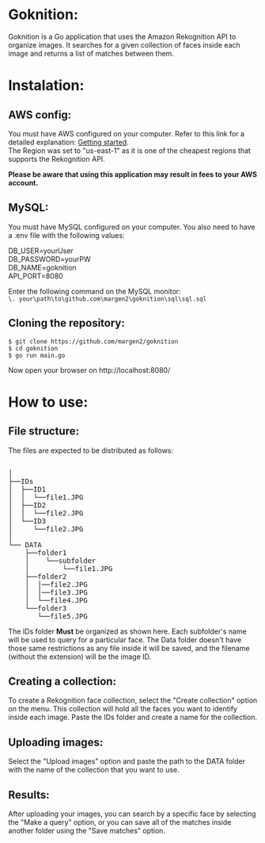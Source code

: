 # Goknition:

Goknition is a Go application that uses the Amazon Rekognition API to organize images. It searches for a given collection of faces inside each image and returns a list of matches between them.
  
# Instalation:  

## AWS config:  

You must have AWS configured on your computer. Refer to this link for a detailed explanation: [Getting started](https://aws.amazon.com/getting-started/).  
The Region was set to "us-east-1" as it is one of the cheapest regions that supports the Rekognition API.  
  
**Please be aware that using this application may result in fees to your AWS account.**

## MySQL:
You must have MySQL configured on your computer. You also need to have a .env file with the following values:  

DB_USER=yourUser  
DB_PASSWORD=yourPW    
DB_NAME=goknition  
API_PORT=8080  

Enter the following command on the MySQL monitor:  
`
\. your\path\to\github.com\margen2\goknition\sql\sql.sql
`  

## Cloning the repository:  
`$ git clone https://github.com/margen2/goknition`  
`$ cd goknition`  
`$ go run main.go`  
  
Now open your browser on http://localhost:8080/
 
# How to use:

## File structure:  

The files are expected to be distributed as follows:    

<pre>      
│
├──IDs                   
│  ├──ID1
│  │  └──file1.JPG   
│  ├──ID2
│  │  └──file2.JPG
│  └──ID3
│     └──file2.JPG
│
└── DATA
    ├──folder1
    │    └──subfolder
    │        └──file1.JPG     
    ├──folder2
    │  │──file2.JPG
    │  │──file3.JPG
    │  └──file4.JPG
    └──folder3
       └──file5.JPG 
</pre>  
  

The IDs folder **Must** be organized as shown here. Each subfolder's name will be used to query for a particular face. The Data folder doesn't have those same restrictions as any file inside it will be saved, and the filename (without the extension) will be the image ID. 

## Creating a collection: 
To create a Rekognition face collection, select the "Create collection" option on the menu. This collection will hold all the faces you want to identify inside each image. Paste the IDs folder and create a name for the collection. 

## Uploading images:
Select the "Upload images" option and paste the path to the DATA folder with the name of the collection that you want to use.

## Results:
After uploading your images, you can search by a specific face by selecting the  "Make a query" option, or you can save all of the matches inside another folder using the "Save matches" option.
